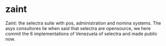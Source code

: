 # zaint
Zaint: the selectra suite with pos, administration and nomina systems. The asys consultores lie when said that selectra are opensource, we here commit the 6 implementations of Venezuela of selectra and made public now.

